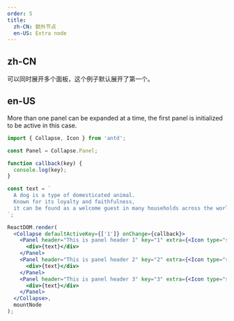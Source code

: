 ```yaml
---
order: 5
title:
  zh-CN: 额外节点
  en-US: Extra node
---
```


## zh-CN

可以同时展开多个面板，这个例子默认展开了第一个。

## en-US

More than one panel can be expanded at a time, the first panel is initialized to be active in this case.

````jsx
import { Collapse, Icon } from 'antd';

const Panel = Collapse.Panel;

function callback(key) {
  console.log(key);
}

const text = `
  A dog is a type of domesticated animal.
  Known for its loyalty and faithfulness,
  it can be found as a welcome guest in many households across the world.
`;

ReactDOM.render(
  <Collapse defaultActiveKey={['1']} onChange={callback}>
    <Panel header="This is panel header 1" key="1" extra={<Icon type="setting" />}>
      <div>{text}</div>
    </Panel>
    <Panel header="This is panel header 2" key="2" extra={<Icon type="setting" />}>
      <div>{text}</div>
    </Panel>
    <Panel header="This is panel header 3" key="3" extra={<Icon type="setting" />}>
      <div>{text}</div>
    </Panel>
  </Collapse>,
  mountNode
);
````

